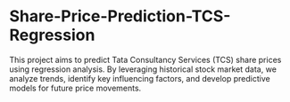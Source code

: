 # Share-Price-Prediction-TCS-Regression
This project aims to predict Tata Consultancy Services (TCS) share prices using regression analysis. By leveraging historical stock market data, we analyze trends, identify key influencing factors, and develop predictive models for future price movements.
